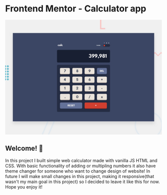 # Frontend Mentor - Calculator app

![Design preview for the Calculator app coding challenge](./design/desktop-preview.jpg)

## Welcome! 👋

In this project I built simple web calculator made with vanilla JS HTML and CSS. With basic functionality of adding or multipling numbers it also have theme changer for someone who want to change design of website! In future I will make small changes in this project, making it responsive(that wasn't my main goal in this project) so I decided to leave it like this for now. Hope you enjoy it!
